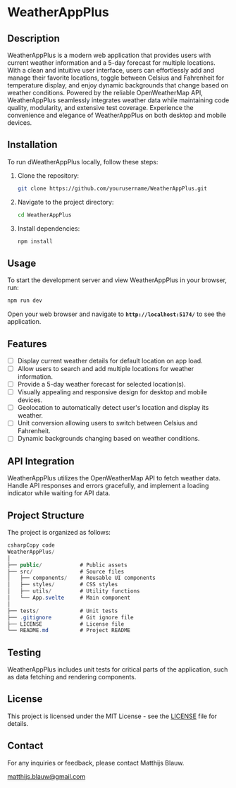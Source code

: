 # **WeatherAppPlus**

## **Description**

WeatherAppPlus is a modern web application that provides users with current weather information and a 5-day forecast for multiple locations. With a clean and intuitive user interface, users can effortlessly add and manage their favorite locations, toggle between Celsius and Fahrenheit for temperature display, and enjoy dynamic backgrounds that change based on weather conditions. Powered by the reliable OpenWeatherMap API, WeatherAppPlus seamlessly integrates weather data while maintaining code quality, modularity, and extensive test coverage. Experience the convenience and elegance of WeatherAppPlus on both desktop and mobile devices.

## **Installation**

To run dWeatherAppPlus locally, follow these steps:

1. Clone the repository:

    ```bash
    git clone https://github.com/yourusername/WeatherAppPlus.git
    ```

2. Navigate to the project directory:

    ```bash
    cd WeatherAppPlus
    ```

3. Install dependencies:

    ```bash
    npm install
    ```


## **Usage**

To start the development server and view WeatherAppPlus in your browser, run:

```bash
npm run dev
```

Open your web browser and navigate to **`http://localhost:5174/`** to see the application.

## **Features**

- [ ]  Display current weather details for default location on app load.
- [ ]  Allow users to search and add multiple locations for weather information.
- [ ]  Provide a 5-day weather forecast for selected location(s).
- [ ]  Visually appealing and responsive design for desktop and mobile devices.
- [ ]  Geolocation to automatically detect user's location and display its weather.
- [ ]  Unit conversion allowing users to switch between Celsius and Fahrenheit.
- [ ]  Dynamic backgrounds changing based on weather conditions.

## **API Integration**

WeatherAppPlus utilizes the OpenWeatherMap API to fetch weather data. Handle API responses and errors gracefully, and implement a loading indicator while waiting for API data.

## **Project Structure**

The project is organized as follows:

```csharp
csharpCopy code
WeatherAppPlus/
│
├── public/            # Public assets
├── src/               # Source files
│   ├── components/    # Reusable UI components
│   ├── styles/        # CSS styles
│   ├── utils/         # Utility functions
│   └── App.svelte     # Main component
│
├── tests/             # Unit tests
├── .gitignore         # Git ignore file
├── LICENSE            # License file
└── README.md          # Project README

```

## **Testing**

WeatherAppPlus includes unit tests for critical parts of the application, such as data fetching and rendering components.

## **License**

This project is licensed under the MIT License - see the [LICENSE](https://chat.openai.com/c/LICENSE) file for details.

## **Contact**

For any inquiries or feedback, please contact Matthijs Blauw.

matthijs.blauw@gmail.com